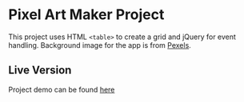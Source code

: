 # Pixel Art Maker Project

This project uses HTML `<table>` to create a grid and jQuery for event handling. Background image for the app is from [Pexels](https://www.pexels.com/).

## Live Version
Project demo can be found [here](https://ssaleem.github.io/PixelArtMaker/)
